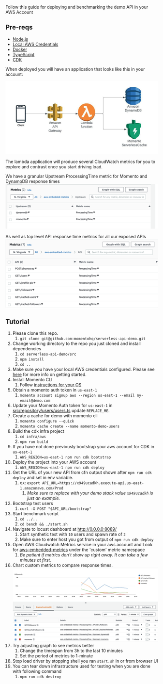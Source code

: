 Follow this guide for deploying and benchmarking the demo API in your AWS Account

## Pre-reqs
* [Node.js](https://nodejs.org/)
* [Local AWS Credentials](https://docs.aws.amazon.com/cli/latest/userguide/cli-configure-quickstart.html)
* [Docker](https://www.docker.com/)
* [TypeScript](https://www.typescriptlang.org/id/download)
* [CDK](https://docs.aws.amazon.com/cdk/v2/guide/work-with-cdk-typescript.html)

When deployed you will have an application that looks like this in your account:

![Arch](./pics/arch-aws.jpeg)

The lambda application will produce several CloudWatch metrics for you to explore and contrast once you start
driving load.

We have a granular Upstream ProcessingTime metric for Momento and DynamoDB response times
![UpstreamMetrics](./pics/upstream-metrics.png)

As well as top level API response time metrics for all our exposed APIs
![APIMetrics](./pics/api-metrics.png)

## Tutorial
1. Please clone this repo.
    1. `git clone git@github.com:momentohq/serverless-api-demo.git`
2. Change working directory to the repo you just cloned and install dependencies
    1. `cd serverless-api-demo/src`
    2. `npm install`
    3. `cd ..`
3. Make sure you have your local AWS credentials configured. Please see [here](https://docs.aws.amazon.com/cli/latest/userguide/cli-configure-quickstart.html) for more info on getting started.
4. Install Momento CLI
    1. Follow [instructions for your OS](https://docs.momentohq.com/getting-started#install-the-momento-command-line-interface-cli)
5. Obtain a momento auth token in `us-east-1`
    1. `momento account signup aws --region us-east-1 --email my-email@demo.com`
6. Update your Momento Auth token for `us-east-1` in [src/repository/users/users.ts](https://github.com/momentohq/serverless-api-demo/blob/main/src/repository/users/users.ts#L7) update `REPLACE_ME`.
7. Create a cache for demo with momento cli
    1. `momento configure --quick`
    2. `momento cache create --name momento-demo-users`
8. Build the cdk infra project
    1. `cd infra/aws`
    2. `npm run build`
9. If you have not done previously bootstrap your aws account for CDK in `us-east-1`
    1. `AWS_REGION=us-east-1 npm run cdk bootstrap`
10. Deploy the project into your AWS account
    1. `AWS_REGION=us-east-1 npm run cdk deploy`
11. Get the URL of your new API from cfn output shown after `npm run cdk deploy` and set in env variable.
    1. ex: `export API_URL=https://x949ucadkh.execute-api.us-east-1.amazonaws.com/Prod`
        1. _Make sure to replace with your demo stack value `x949ucadkh` is just an example._
12. Bootstrap test users
    1. `curl -X POST "$API_URL/bootstrap"`
13. Start benchmark script
    1. `cd ../..`
    2. `cd bench && ./start.sh`
14. Navigate to locust dashboard at http://0.0.0.0:8089/
    1. Start synthetic test with `10` users and spawn rate of `2`
    2. Make sure to enter host you got from output of `npm run cdk deploy`
15. Open AWS Cloudwatch Metrics service in your aws account and Look for [aws-embedded-metrics](https://us-east-1.console.aws.amazon.com/cloudwatch/home?region=us-east-1#metricsV2:graph=~();namespace=~'aws-embedded-metrics) under the 'custom' metric namespace
    1. _Be patient if metrics don't show up right away. It can take a few minutes at first._
16. Chart custom metrics to compare response times.
    ![Image](./pics/metrics.png)
16. Try adjusting graph to see metrics better
    1. Change the timespan from 3h to the last 10 minutes
    2. Set the period of metrics to 1-minute
17. Stop load driver by stopping shell you ran `start.sh` in or from browser UI
18. You can tear down infrastructure used for testing when you are done with following command
    1. `npm run cdk destroy`

